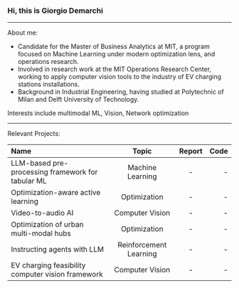 ### Hi, this is Giorgio Demarchi
---
About me: 
- Candidate for the Master of Business Analytics at MIT, a program focused on Machine Learning under modern optimization lens, and operations research. 
- Involved in research work at the MIT Operations Research Center, working to apply computer vision tools to the industry of EV charging stations installations.
- Background in Industrial Engineering, having studied at Polytechnic of Milan and Delft University of Technology.

Interests include multimodal ML, Vision, Network optimization

---

Relevant Projects:

| Name | Topic  | Report | Code |
|:--------------|:---------------:|:---------------:|--------------:|
| LLM-based pre-processing framework for tabular ML | Machine Learning | - | - |
| Optimization-aware active learning | Optimization | - | - |
| Video-to-audio AI | Computer Vision | - | - |
| Optimization of urban multi-modal hubs | Optimization | -  | - |
| Instructing agents with LLM | Reinforcement Learning | - | - |
| EV charging feasibility computer vision framework | Computer Vision | -  | - | 
